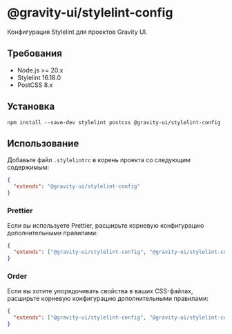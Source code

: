 # @gravity-ui/stylelint-config

Конфигурация Stylelint для проектов Gravity UI.

## Требования

- Node.js >= 20.x
- Stylelint 16.18.0
- PostCSS 8.x

## Установка

```
npm install --save-dev stylelint postcss @gravity-ui/stylelint-config
```

## Использование

Добавьте файл `.stylelintrc` в корень проекта со следующим содержимым:

```json
{
  "extends": "@gravity-ui/stylelint-config"
}
```

### Prettier

Если вы используете Prettier, расширьте корневую конфигурацию дополнительными правилами:

```json
{
  "extends": ["@gravity-ui/stylelint-config", "@gravity-ui/stylelint-config/prettier"]
}
```

### Order

Если вы хотите упорядочивать свойства в ваших CSS-файлах, расширьте корневую конфигурацию дополнительными правилами:

```json
{
  "extends": ["@gravity-ui/stylelint-config", "@gravity-ui/stylelint-config/order"]
}
```